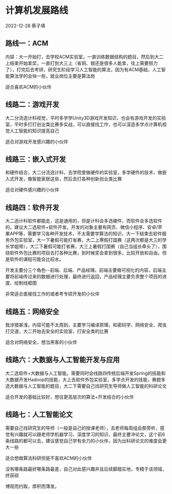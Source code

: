 # 计算机发展路线

2022-12-28 蔡子靖



## 路线一：ACM

内容：大一开始打，去学校ACM实验室，一直训练数据结构的题目，然后到大二上结束开始拿奖，一直打到大三上（省铜、银还是很多人能拿，往上需要努力了），打完后去考研，研究生阶段学习人工智能的算法，因为有ACM基础，人工智能算法学的会快一些，就业岗位主要是算法岗

适合喜欢ACM的小伙伴



## 线路二：游戏开发

大二分流选计科视觉，平时多学学Unity3D游戏开发知识，也会有游戏开发的实验室，平时多打打创业类比赛多实战，可以直接找工作，也可以深造多学点计算机视觉人工智能的知识提高自己

适合对游戏开发感兴趣的小伙伴



## 线路三：嵌入式开发

和硬件结合，大二分流选计科，去学院里做硬件的实验室，多学硬件的技术，做嵌入式开发，像智能家居这些，然后去打各种创新创业类比赛

适合对硬件感兴趣的小伙伴



## 线路四：软件开发

大二选计科软件都能走，这是通用的，但是计科会多选硬件，而软件会多选软件的。建议大二选软件+软件开发。开发的对象主要有网页、微信小程序、安卓/苹果APP等，需要学习各种开发技术，不太需要学算法的知识，大一下结束去软件服务外包实验室，大一下暑假可能打省赛，大二上寒假打国赛（这两次都是大三的学长学姐带），大二下暑假可能打省赛，大三上暑假打国赛（自己当组长牵头了），围绕软件外包比赛的项目去打各种比赛，到时候奖会拿到很多，比较开放和自由。但是软件的课程可能会比较水。

开发主要分三个角色--前端、后端、产品经理。前端主要做可视化的内容，后端主要将前端传过来的数据进行处理，最终进行返回，产品经理主要负责整个项目的进度、绘制线框图

非常适合直接找工作的或者考专硕开发的小伙伴



## 线路五：网络安全

我涉猎甚浅，内容可能不太周到，主要学习编译原理，和密码学、网络安全、爬虫打交道，大二开始去安全的实验室，打安全类的比赛

适合对网络安全，想当黑客的小伙伴



## 线路六：大数据与人工智能开发与应用

大二选软件+大数据与人工智能。需要同时会线路四传统后端开发Spring的技能和大数据开发Hadoop的技能，大上去软件外包实验室，多学点开发的技能，赛题多选大数据与人工智能的题目，大二下需要自己找研究生导师做人工智能的科研论文

适合开发的基础比较好，想往更高层次的算法+开发结合的小伙伴



## 线路七：人工智能论文

需要自己找研究生的导师（一般是自己的授课老师），去老师每周组会那旁听，感觉有兴趣就可以跟老师学机器学习、深度学习的知识，最终主要冲论文，这个前6条线路的都可以去，建议感觉自己学有余力的小伙伴，因为出科研论文的难度会更大一些

适合想做算法科研但是不喜欢ACM的小伙伴



没有哪条路最好哪条路最差，自己对此感兴趣并且后续脚踏实地，专精于该领域，终获硕

博观而约取，厚积而薄发。
